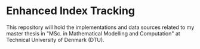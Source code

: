 # Enhanced Index Tracking
This repository will hold the implementations and data sources related to my master thesis in "MSc. in Mathematical Modelling and Computation" at Technical University of Denmark (DTU). 

